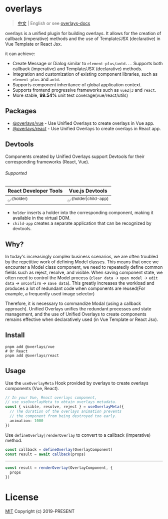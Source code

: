# overlays

> [中文](./README_CN.md) | English or see [overlays-docs](https://overlays.vercel.app)

overlays is a unified plugin for building overlays. It allows for the creation of callback (imperative) methods and the use of Template/JSX (declarative) in Vue Template or React Jsx.

it can achieve: 

- Create Message or Dialog similar to `element-plus/antd...` Supports both callback (imperative) and Template/JSX (declarative) methods.
- Integration and customization of existing component libraries, such as `element-plus` and `antd`.
- Supports component inheritance of global application context.
- Supports frontend progressive frameworks such as `vue2|3` and `react`.
- More stable, **99.54%** unit test coverage(vue/react/utils)

## Packages

- [@overlays/vue](https://overlays.vercel.app/en/vue/) - Use Unified Overlays to create overlays in Vue app.
- [@overlays/react](https://overlays.vercel.app/en/react/) - Use Unified Overlays to create overlays in React app.

## Devtools

Components created by Unified Overlays support Devtools for their corresponding frameworks (React, Vue).

###### Supported

| React Developer Tools | Vue.js Devtools                 |
| --------------------- | ------------------------------- |
| ✅<sup>(holder)</sup>  | ✅<sup>(holder\|child-app)</sup> |

- `holder` inserts a holder into the corresponding component, making it available in the virtual DOM.
- `child-app` creates a separate application that can be recognized by devtools.

## Why?

In today's increasingly complex business scenarios, we are often troubled by the repetitive work of defining Model classes. This means that once we encounter a Model class component, we need to repeatedly define common fields such as reject, resolve, and visible. When saving component state, we often need to control the Model process (`clear data` -> `open model` -> `edit data` -> `onConfirm` -> `save data`). This greatly increases the workload and produces a lot of redundant code when components are reused(For example, a frequently used image selector)

Therefore, it is necessary to commandize Modal (using a callback approach). Unified Overlays unifies the redundant processes and state management, and the use of Unified Overlays to create components remains effective when declaratively used (in Vue Template or React Jsx).

## Install

```
pnpm add @overlays/vue
# Or React
pnpm add @overlays/react
```

## Usage

Use the `useOverlayMeta` Hook provided by overlays to create overlays components (Vue, React).

```ts
// In your Vue, React overlays component,
// use useOverlayMeta to obtain overlays metadata.
const { visible, resolve, reject } = useOverlayMeta({
  // The duration of the overlays animation prevents
  // the component from being destroyed too early.
  animation: 1000
})
```

Use `defineOverlay|renderOverlay` to convert to a callback (imperative) method.

```ts
const callback = defineOverlay(OverlayComponent)
const result = await callback(props)
```

---

```ts
const result = renderOverlay(OverlayComponent, {
  props
})
```

# License

[MIT](LICENSE) Copyright (c) 2019-PRESENT
